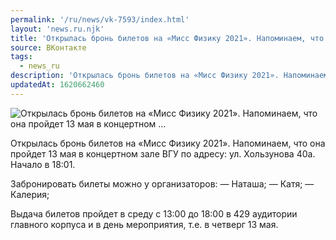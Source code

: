 ```yaml
---
permalink: '/ru/news/vk-7593/index.html'
layout: 'news.ru.njk'
title: 'Открылась бронь билетов на «Мисс Физику 2021». Напоминаем, что она пройдет 13 мая в концертном …'
source: ВКонтакте
tags:
  - news_ru
description: 'Открылась бронь билетов на «Мисс Физику 2021». Напоминаем, что она пройдет 13 мая в концертном …'
updatedAt: 1620662460
---
```

![Открылась бронь билетов на «Мисс Физику 2021». Напоминаем, что она пройдет 13 мая в концертном …](https://sun9-41.userapi.com/sun9-4/impg/nGf70_NJgzZSVXPfz5k6Kq0q7leT_1H48T0MhA/YqN03OceXqI.jpg?size=720x1080&quality=96&sign=5ff5710c83430664c47844720c6af5b6&c_uniq_tag=XHhP5aohFv93oNrWOL6Rm1n3D3ab-gS27YQwJRozSKI&type=album)

Открылась бронь билетов на «Мисс Физику 2021». Напоминаем, что она пройдет 13 мая в концертном зале ВГУ по адресу: ул. Хользунова 40а. Начало в 18:01.

Забронировать билеты можно у организаторов:
— Наташа;
— Катя;
— Калерия;

Выдача билетов пройдет в среду с 13:00 до 18:00 в 429 аудитории главного корпуса и в день мероприятия, т.е. в четверг 13 мая.
